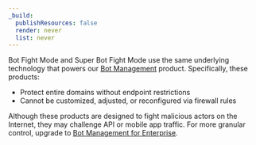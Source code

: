 ```yaml
---
_build:
  publishResources: false
  render: never
  list: never
---
```


Bot Fight Mode and Super Bot Fight Mode use the same underlying technology that powers our [Bot Management](https://www.cloudflare.com/products/bot-management/) product. Specifically, these products:

*   Protect entire domains without endpoint restrictions
*   Cannot be customized, adjusted, or reconfigured via firewall rules

Although these products are designed to fight malicious actors on the Internet, they may challenge API or mobile app traffic. For more granular control, upgrade to [Bot Management for Enterprise](/bots/plans/bm-subscription/).

